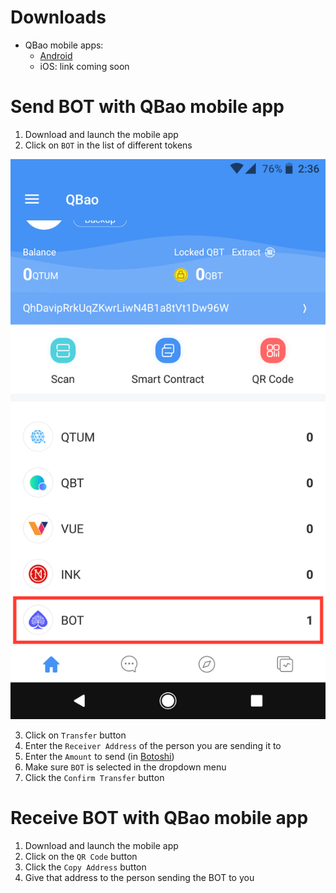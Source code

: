 # Downloads
* QBao mobile apps:
    * [Android](https://play.google.com/store/apps/details?id=com.aether.coder.qbao&hl=en)
    * iOS: link coming soon

# Send BOT with QBao mobile app
1. Download and launch the mobile app
2. Click on `BOT` in the list of different tokens
	
![Screenshot](img/qbao_send_1.png)

3. Click on `Transfer` button
4. Enter the `Receiver Address` of the person you are sending it to
5. Enter the `Amount` to send (in [Botoshi](info.md#bot-units))
6. Make sure `BOT` is selected in the dropdown menu
7. Click the `Confirm Transfer` button

# Receive BOT with QBao mobile app
1. Download and launch the mobile app
2. Click on the `QR Code` button
3. Click the `Copy Address` button
4. Give that address to the person sending the BOT to you